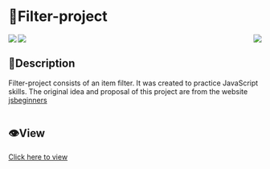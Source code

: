 # 🚀Filter-project
<!-- Badges to the projects  -->
<!--  Link: https://dev.to/envoy_/150-badges-for-github-pnk -->
<img src="https://img.shields.io/badge/HTML5-E34F26?style=for-the-badge&logo=html5&logoColor=white" align="left"/>
<img src="	https://img.shields.io/badge/CSS3-1572B6?style=for-the-badge&logo=css3&logoColor=white" align="right"/>                                   
<img src="https://img.shields.io/badge/JavaScript-323330?style=for-the-badge&logo=javascript&logoColor=F7DF1E" align="center" />                                                                         

## 📝Description
Filter-project consists of an item filter. It was created to practice JavaScript skills. The original idea and proposal of this project are from the website <a href="https://jsbeginners.com/filter-project/">jsbeginners<a/>

                    
<!-- Imagens/Ilustração do projeto -->
<div align="center">
  <img src=""/>
</div>                                                                                                             

## 👁️View
<a href="">Click here to view</a>